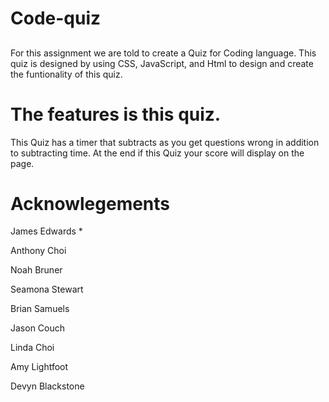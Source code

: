 # Code-quiz
##
For this assignment we are told to create a Quiz for Coding language. This quiz is designed by using CSS, JavaScript, and Html to design and create the funtionality of this quiz.


# The features is this quiz.
This Quiz has a timer that subtracts as you get questions wrong in addition to subtracting time. 
At the end if this Quiz your score will display on the page. 

# Acknowlegements

James Edwards *

Anthony Choi

Noah Bruner

Seamona Stewart 

Brian Samuels

Jason Couch

Linda Choi

Amy Lightfoot 

Devyn Blackstone